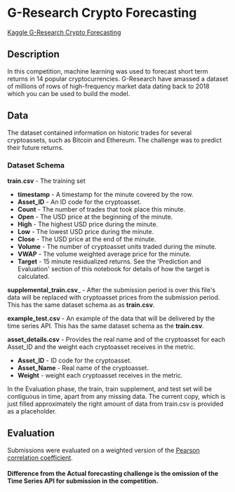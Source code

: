 # G-Research Crypto Forecasting

[Kaggle G-Research Crypto Forecasting](https://www.kaggle.com/c/g-research-crypto-forecasting/overview)

## Description

In this competition, machine learning was used to forecast short term returns in 14 popular cryptocurrencies. G-Research have amassed a dataset of millions of rows of high-frequency market data dating back to 2018 which you can be used to build the model.

## Data

The dataset contained information on historic trades for several cryptoassets, such as Bitcoin and Ethereum. The challenge was to predict their future returns.

### Dataset Schema

__train.csv__ - The training set

- __timestamp__ - A timestamp for the minute covered by the row.
- __Asset_ID__ - An ID code for the cryptoasset.
- __Count__ - The number of trades that took place this minute.
- __Open__ - The USD price at the beginning of the minute.
- __High__ - The highest USD price during the minute.
- __Low__ - The lowest USD price during the minute.
- __Close__ - The USD price at the end of the minute.
- __Volume__ - The number of cryptoasset units traded during the minute.
- __VWAP__ - The volume weighted average price for the minute.
- __Target__ - 15 minute residualized returns. See the 'Prediction and Evaluation' section of this notebook for details of how the target is calculated.


__supplemental_train.csv___ - After the submission period is over this file's data will be replaced with cryptoasset prices from the submission period. This has the same dataset schema as as __train.csv__.

__example_test.csv__ - An example of the data that will be delivered by the time series API. This has the same dataset schema as the __train.csv__.

__asset_details.csv__ - Provides the real name and of the cryptoasset for each Asset_ID and the weight each cryptoasset receives in the metric.
- __Asset_ID__ - ID code for the cryptoasset.
- __Asset_Name__ - Real name of the cryptoasset.
- __Weight__ - weight each cryptoasset receives in the metric.

In the Evaluation phase, the train, train supplement, and test set will be contiguous in time, apart from any missing data. The current copy, which is just filled approximately the right amount of data from train.csv is provided as a placeholder.

## Evaluation

Submissions were evaluated on a weighted version of the [Pearson correlation coefficient](https://en.wikipedia.org/wiki/Pearson_correlation_coefficient).

#### Difference from the Actual forecasting challenge is the omission of the Time Series API for submission in the competition.


